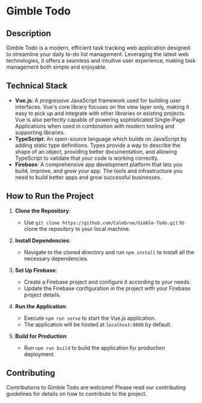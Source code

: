 # Gimble Todo

## Description
Gimble Todo is a modern, efficient task tracking web application designed to streamline your daily to-do list management. Leveraging the latest web technologies, it offers a seamless and intuitive user experience, making task management both simple and enjoyable.

## Technical Stack
- **Vue.js**: A progressive JavaScript framework used for building user interfaces. Vue's core library focuses on the view layer only, making it easy to pick up and integrate with other libraries or existing projects. Vue is also perfectly capable of powering sophisticated Single-Page Applications when used in combination with modern tooling and supporting libraries.
- **TypeScript**: An open-source language which builds on JavaScript by adding static type definitions. Types provide a way to describe the shape of an object, providing better documentation, and allowing TypeScript to validate that your code is working correctly.
- **Firebase**: A comprehensive app development platform that lets you build, improve, and grow your app. The tools and infrastructure you need to build better apps and grow successful businesses.

## How to Run the Project
1. **Clone the Repository**:
   - Use `git clone https://github.com/Calebroe/Gimble-Todo.git` to clone the repository to your local machine.

2. **Install Dependencies**:
   - Navigate to the cloned directory and run `npm install` to install all the necessary dependencies.

3. **Set Up Firebase**:
   - Create a Firebase project and configure it according to your needs.
   - Update the Firebase configuration in the project with your Firebase project details.

4. **Run the Application**:
   - Execute `npm run serve` to start the Vue.js application.
   - The application will be hosted at `localhost:8080` by default.

5. **Build for Production**:
   - Run `npm run build` to build the application for production deployment.

## Contributing
Contributions to Gimble Todo are welcome! Please read our contributing guidelines for details on how to contribute to the project.
